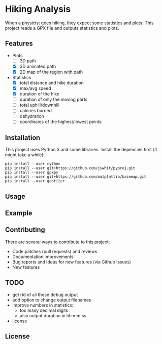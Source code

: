 # Hiking Analysis

When a physicist goes hiking, they expect some statistics and plots. This
project reads a GPX file and outputs statistics and plots.

## Features

- Plots
  - [ ] 3D path
  - [x] 3D animated path
  - [x] 2D map of the region with path
- Statistics
  - [x] total distance and hike duration
  - [x] max/avg speed
  - [x] duration of the hike
  - [ ] duration of only the moving parts
  - [ ] total uphill/downhill
  - [ ] calories burned
  - [ ] dehydration
  - [ ] coordinates of the highest/lowest points

## Installation

This project uses Python 3 and some libraries. Install the depencies first (it
might take a while):

```
pip install --user cython
pip install --user git+https://github.com/jswhit/pyproj.git
pip install --user gpxpy
pip install --user git+https://github.com/matplotlib/basemap.git
pip install --user geotiler
```

## Usage

## Example

## Contributing

There are several ways to contribute to this project:

- Code patches (pull requests) and reviews
- Documentation improvements
- Bug reports and ideas for new features (via Github Issues)
- New features

## TODO

- get rid of all those debug output
- add option to change output filenames
- improve numbers in statistics:
  - too many decimal digits
  - also output duration in hh:mm:ss
- license

## License
